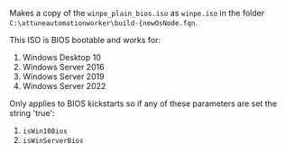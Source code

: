 Makes a copy of the `winpe_plain_bios.iso` as `winpe.iso` in the folder `C:\attuneautomationworker\build-{newOsNode.fqn`.

This ISO is BIOS bootable and works for:

1. Windows Desktop 10
2. Windows Server 2016
2. Windows Server 2019
3. Windows Server 2022

Only applies to BIOS kickstarts so if any of these parameters are set the string 'true':

1. `isWin10Bios`
2. `isWinServerBios`
